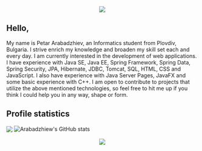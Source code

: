 <div align="center">
	<img src="https://c.tenor.com/PRN-EHOCuHwAAAAd/the-it-crowd-moss-the-it-crowd.gif"></img>
</div>

## Hello,

My name is Petar Arabadzhiev, an Informatics student from Plovdiv, Bulgaria. I strive enrich my knowledge and broaden my skill set each and every day. I am currently interested in the development of web applications. I have experience with Java SE, Java EE, Spring Framework, Spring Data, Spring Security, JPA, Hibernate, JDBC, Tomcat, SQL, HTML, CSS and JavaScript. I also have experience with Java Server Pages, JavaFX and some basic experience with C++. I am open to contribute to projects that utilize the above mentioned technologies, so feel free to hit me up if you think I could help you in any way, shape or form.

## Profile statistics
<span>
	<img src="https://github-readme-stats.vercel.app/api/top-langs/?username=Arabadzhiew&theme=react"  align ="center"></img>
</span>
<span>
	<img src="https://github-readme-stats.vercel.app/api?username=Arabadzhiew&show_icons=true&theme=react" alt="Arabadzhiew's GitHub stats"  align ="center"></img>
</span><br/><br/>
<div align="center">
	<img src="https://komarev.com/ghpvc/?username=Arabadzhiew&label=Profile+views"></img>
</div>
